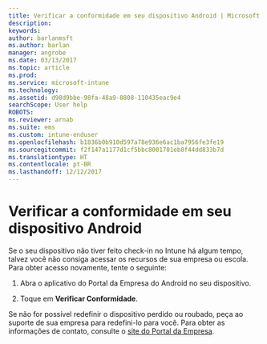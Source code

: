 ```yaml
---
title: Verificar a conformidade em seu dispositivo Android | Microsoft Docs
description: 
keywords: 
author: barlanmsft
ms.author: barlan
manager: angrobe
ms.date: 03/13/2017
ms.topic: article
ms.prod: 
ms.service: microsoft-intune
ms.technology: 
ms.assetid: d98d9bbe-98fa-48a9-8808-110435eac9e4
searchScope: User help
ROBOTS: 
ms.reviewer: arnab
ms.suite: ems
ms.custom: intune-enduser
ms.openlocfilehash: b1836b0b910d597a78e936e6ac1ba7956fe3fe19
ms.sourcegitcommit: f2f147a1177d1cf5bbc8001701eb8f44dd833b7d
ms.translationtype: HT
ms.contentlocale: pt-BR
ms.lasthandoff: 12/12/2017
---
```

# <a name="check-compliance-on-your-android-device"></a>Verificar a conformidade em seu dispositivo Android

Se o seu dispositivo não tiver feito check-in no Intune há algum tempo, talvez você não consiga acessar os recursos de sua empresa ou escola. Para obter acesso novamente, tente o seguinte:

1. Abra o aplicativo do Portal da Empresa do Android no seu dispositivo.

2. Toque em **Verificar Conformidade**.

Se não for possível redefinir o dispositivo perdido ou roubado, peça ao suporte de sua empresa para redefini-lo para você. Para obter as informações de contato, consulte o [site do Portal da Empresa](https://portal.manage.microsoft.com#HelpDeskDialog).
